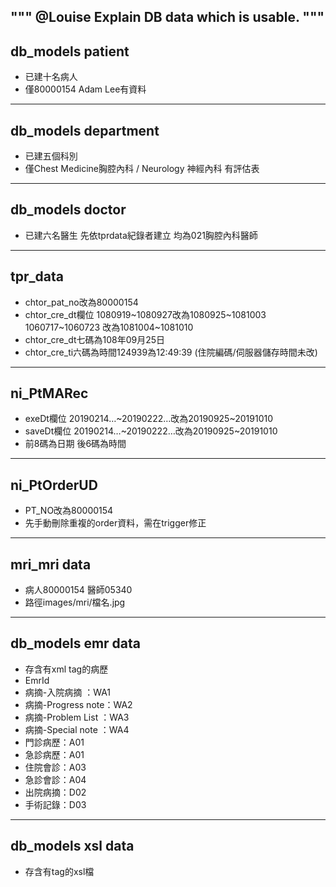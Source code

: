 ﻿"""
@Louise
Explain DB data which is usable.
"""
----
## db_models patient
* 已建十名病人
* 僅80000154 Adam Lee有資料
----
## db_models department
* 已建五個科別
* 僅Chest Medicine胸腔內科 / Neurology 神經內科 有評估表
----
## db_models doctor
* 已建六名醫生 先依tprdata紀錄者建立 均為021胸腔內科醫師

----
## tpr_data
* chtor_pat_no改為80000154 
* chtor_cre_dt欄位 1080919~1080927改為1080925~1081003
                 1060717~1060723 改為1081004~1081010
* chtor_cre_dt七碼為108年09月25日
* chtor_cre_ti六碼為時間124939為12:49:39
(住院編碼/伺服器儲存時間未改)
----
## ni_PtMARec
* exeDt欄位 20190214…~20190222…改為20190925~20191010
* saveDt欄位 20190214…~20190222…改為20190925~20191010
* 前8碼為日期 後6碼為時間
----
## ni_PtOrderUD
* PT_NO改為80000154
* 先手動刪除重複的order資料，需在trigger修正

----
## mri_mri data
* 病人80000154 醫師05340
* 路徑images/mri/檔名.jpg
----
## db_models emr data
* 存含有xml tag的病歷
* EmrId
 * 病摘-入院病摘   ：WA1
 * 病摘-Progress note：WA2
 * 病摘-Problem List ：WA3
 * 病摘-Special note ：WA4
 * 門診病歷：A01    
 * 急診病歷：A01 			     
 * 住院會診：A03
 * 急診會診：A04
 * 出院病摘：D02
 * 手術記錄：D03
----
## db_models xsl data
* 存含有tag的xsl檔


